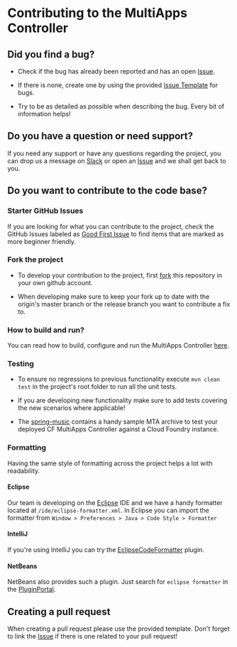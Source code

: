# Contributing to the MultiApps Controller

## Did you find a bug?
* Check if the bug has already been reported and has an open [Issue](https://github.com/cloudfoundry-incubator/multiapps-controller/issues).

* If there is none, create one by using the provided [Issue Template](https://github.com/cloudfoundry-incubator/multiapps-controller/issues/new/choose) for bugs.

* Try to be as detailed as possible when describing the bug. Every bit of information helps!

## Do you have a question or need support?
If you need any support or have any questions regarding the project, you can drop us a message on [Slack](https://cloudfoundry.slack.com/?redir=%2Fmessages%2Fmultiapps-dev) or open an [Issue](https://github.com/cloudfoundry-incubator/multiapps-controller/issues) and we shall get back to you.

## Do you want to contribute to the code base?

### Starter GitHub Issues
If you are looking for what you can contribute to the project, check the GitHub Issues labeled as [Good First Issue](https://github.com/cloudfoundry-incubator/multiapps-controller/issues?q=is%3Aissue+is%3Aopen+label%3A%22good+first+issue%22) to find items that are marked as more beginner friendly.

### Fork the project
* To develop your contribution to the project, first [fork](https://help.github.com/articles/fork-a-repo/) this repository in your own github account. 

* When developing make sure to keep your fork up to date with the origin's master branch or the release branch you want to contribute a fix to.

### How to build and run?
You can read how to build, configure and run the MultiApps Controller [here](https://github.com/cloudfoundry-incubator/multiapps-controller#building).

### Testing
* To ensure no regressions to previous functionality execute `mvn clean test` in the project's root folder to run all the unit tests.

* If you are developing new functionality make sure to add tests covering the new scenarios where applicable!

* The [spring-music](https://github.com/nvvalchev/spring-music) contains a handy sample MTA archive to test your deployed CF MultiApps Controller against a Cloud Foundry instance.

### Formatting
Having the same style of formatting across the project helps a lot with readability.

#### Eclipse
Our team is developing on the [Eclipse](http://www.eclipse.org/) IDE and we have a handy formatter located at `/ide/eclipse-formatter.xml`. In Eclipse you can import the formatter from `Window > Preferences > Java > Code Style > Formatter`

#### IntelliJ
If you're using IntelliJ you can try the [EclipseCodeFormatter](https://github.com/krasa/EclipseCodeFormatter) plugin.

#### NetBeans
NetBeans also provides such a plugin. Just search for `eclipse formatter` in the [PluginPortal](http://plugins.netbeans.org/PluginPortal/).

## Creating a pull request
When creating a pull request please use the provided template. Don't forget to link the [Issue](https://github.com/cloudfoundry-incubator/multiapps-controller/issues) if there is one related to your pull request!

